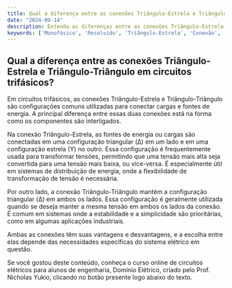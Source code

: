 ```yaml
---
title: Qual a diferença entre as conexões Triângulo-Estrela e Triângulo-Triângulo em circuitos trifásicos?
date: "2024-09-14"
description: Entenda as diferenças entre as conexões Triângulo-Estrela e Triângulo-Triângulo em circuitos trifásicos e suas aplicações.
keywords: ['Monofásico', 'Resolvido', 'Triângulo-Estrela', 'Conexão', 'Triângulo-Triângulo', 'Aplicação', 'Equilibrado']
---
```


## Qual a diferença entre as conexões Triângulo-Estrela e Triângulo-Triângulo em circuitos trifásicos?

Em circuitos trifásicos, as conexões Triângulo-Estrela e Triângulo-Triângulo são configurações comuns utilizadas para conectar cargas e fontes de energia. A principal diferença entre essas duas conexões está na forma como os componentes são interligados.

Na conexão Triângulo-Estrela, as fontes de energia ou cargas são conectadas em uma configuração triangular (Δ) em um lado e em uma configuração estrela (Y) no outro. Essa configuração é frequentemente usada para transformar tensões, permitindo que uma tensão mais alta seja convertida para uma tensão mais baixa, ou vice-versa. É especialmente útil em sistemas de distribuição de energia, onde a flexibilidade de transformação de tensão é necessária.

Por outro lado, a conexão Triângulo-Triângulo mantém a configuração triangular (Δ) em ambos os lados. Essa configuração é geralmente utilizada quando se deseja manter a mesma tensão em ambos os lados da conexão. É comum em sistemas onde a estabilidade e a simplicidade são prioritárias, como em algumas aplicações industriais.

Ambas as conexões têm suas vantagens e desvantagens, e a escolha entre elas depende das necessidades específicas do sistema elétrico em questão.

Se você gostou deste conteúdo, conheça o curso online de circuitos elétricos para alunos de engenharia, Domínio Elétrico, criado pelo Prof. Nicholas Yukio, clicando no botão presente logo abaixo do texto.